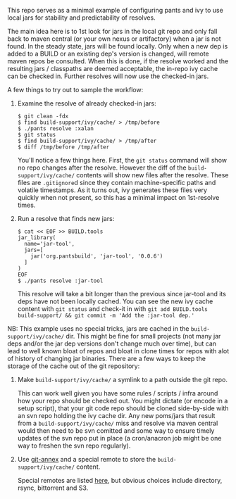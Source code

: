 This repo serves as a minimal example of configuring pants and ivy to use local jars for stability and predictability of resolves.

The main idea here is to 1st look for jars in the local git repo and only fall back to maven central (or your own nexus or artifactory) when a jar is not found.  In the steady state, jars will be found locally.  Only when a new dep is added to a BUILD or an existing dep's version is changed, will remote maven repos be consulted.  When this is done, if the resolve worked and the resulting jars / classpaths are deemed acceptable, the in-repo ivy cache can be checked in.  Further resolves will now use the checked-in jars.

A few things to try out to sample the workflow:

1. Examine the resolve of already checked-in jars:

   ```console
   $ git clean -fdx
   $ find build-support/ivy/cache/ > /tmp/before
   $ ./pants resolve :xalan
   $ git status
   $ find build-support/ivy/cache/ > /tmp/after
   $ diff /tmp/before /tmp/after
   ```

   You'll notice a few things here.  First, the `git status` command will show no repo changes after the resolve.  However the diff of the `build-support/ivy/cache/` contents will show new files after the resolve.  These files are `.gitignore`d since they contain machine-specific paths and volatile timestamps.  As it turns out, ivy generates these files very quickly when not present, so this has a minimal impact on 1st-resolve times.

2. Run a resolve that finds new jars:

   ```console
   $ cat << EOF >> BUILD.tools
   jar_library(
     name='jar-tool',
     jars=[
       jar('org.pantsbuild', 'jar-tool', '0.0.6')
     ]
   )
   EOF
   $ ./pants resolve :jar-tool
   ```

   This resolve will take a bit longer than the previous since jar-tool and its deps have not been locally cached.  You can see the new ivy cache content with `git status` and check-it in with `git add BUILD.tools build-support/ && git commit -m 'Add the :jar-tool dep.'`

NB: This example uses no special tricks, jars are cached in the `build-support/ivy/cache/` dir.  This might be fine for small projects (not many jar deps and/or the jar dep versions don't change much over time), but can lead to well known bloat of repos and bloat in clone times for repos with alot of history of changing jar binaries.  There are a few ways to keep the storage of the cache out of the git repository:

1. Make `build-support/ivy/cache/` a symlink to a path outside the git repo.
  
   This can work well given you have some rules / scripts / infra around how your repo should be checked out.  You might dictate (or encode in a setup script), that your git code repo should be cloned side-by-side with an svn repo holding the ivy cache dir.
   Any new poms/jars that result from a `build-support/ivy/cache/` miss and resolve via maven central would then need to be svn comitted and some way to ensure timely updates of the svn repo put in place (a cron/anacron job might be one way to freshen the svn repo regularly).

2. Use [git-annex](https://git-annex.branchable.com/) and a special remote to store the `build-support/ivy/cache/` content.

   Special remotes are listed [here](https://git-annex.branchable.com/special_remotes/), but obvious choices include directory, rsync, bittorrent and S3.
